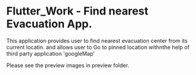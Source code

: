 # Flutter_Work -  Find nearest Evacuation App.

This application provides user to find nearest evacuation center
from its current locatin. and allows user to Go to pinned location
withnthe help of third party application 'googleMap'

<!-- API;
google_maps_flutter: ^1.0.6
geolocator: ^5.3.0
provider: ^4.0.4
url_launcher: ^5.7.10 -->

Please see the preview images in preview folder.
